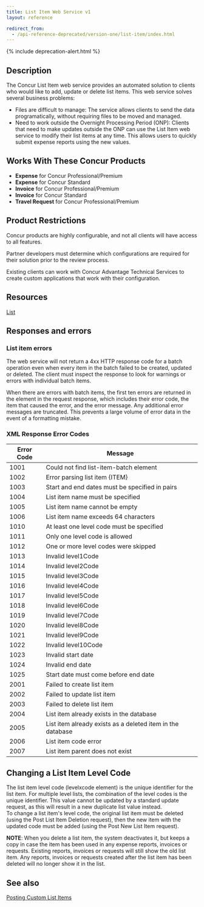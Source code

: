 ```yaml
---
title: List Item Web Service v1
layout: reference

redirect_from:
  - /api-reference-deprecated/version-one/list-item/index.html
---
```


{% include deprecation-alert.html %}

## Description

The Concur List Item web service provides an automated solution to clients who would like to add, update or delete list items. This web service solves several business problems:

* Files are difficult to manage: The service allows clients to send the data programatically, without requiring files to be moved and managed.
* Need to work outside the Overnight Processing Period (ONP): Clients that need to make updates outside the ONP can use the List Item web service to modify their list items at any time. This allows users to quickly submit expense reports using the new values.

## Works With These Concur Products

* **Expense** for Concur Professional/Premium
* **Expense** for Concur Standard
* **Invoice** for Concur Professional/Premium
* **Invoice** for Concur Standard
* **Travel Request** for Concur Professional/Premium

## Product Restrictions

Concur products are highly configurable, and not all clients will have access to all features.

Partner developers must determine which configurations are required for their solution prior to the review process.

Existing clients can work with Concur Advantage Technical Services to create custom applications that work with their configuration.

## Resources

[List](./v1.list-resource.html)

## Responses and errors

###  List item errors

The web service will not return a 4xx HTTP response code for a batch operation even when every item in the batch failed to be created, updated or deleted. The client must inspect the response to look for warnings or errors with individual batch items.

When there are errors with batch items, the first ten errors are returned in the <errors> element in the request response, which includes their error code, the item that caused the error, and the error message. Any additional error messages are truncated. This prevents a large volume of error data in the event of a formatting mistake.

### <a name="error-codes"></a>XML Response Error Codes

Error Code|Message
---|---
1001|Could not find list-item-batch element
1002|Error parsing list item {ITEM}
1003|Start and end dates must be specified in pairs
1004|List item name must be specified
1005|List item name cannot be empty
1006|List item name exceeds 64 characters
1010|At least one level code must be specified
1011|Only one level code is allowed
1012|One or more level codes were skipped
1013|Invalid level1Code
1014|Invalid level2Code
1015|Invalid level3Code
1016|Invalid level4Code
1017|Invalid level5Code
1018|Invalid level6Code
1019|Invalid level7Code
1020|Invalid level8Code
1021|Invalid level9Code
1022|Invalid level10Code
1023|Invalid start date
1024|Invalid end date
1025|Start date must come before end date
2001|Failed to create list item
2002|Failed to update list item
2003|Failed to delete list item
2004|List item already exists in the database
2005|List item already exists as a deleted item in the database
2006|List item code error
2007|List item parent does not exist

## <a name="changing-level-code"></a>Changing a List Item Level Code

The list item level code (levelxcode element) is the unique identifier for the list item. For multiple level lists, the combination of the level codes is the unique identifier. This value cannot be updated by a standard update request, as this will result in a new duplicate list value instead.  
To change a list item's level code, the original list item must be deleted (using the Post List Item Deletion request), then the new item with the updated code must be added (using the Post New List Item request).

**NOTE**: When you delete a list item, the system deactivates it, but keeps a copy in case the item has been used in any expense reports, invoices or requests. Existing reports, invoices or requests will still show the old list item. Any reports, invoices or requests created after the list item has been deleted will no longer show it in the list.

## See also

[Posting Custom List Items](/tools-support/reference/custom-list-items.html)

